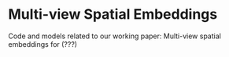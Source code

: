 # Multi-view Spatial Embeddings
 
Code and models related to our working paper: Multi-view spatial embeddings for (???)

